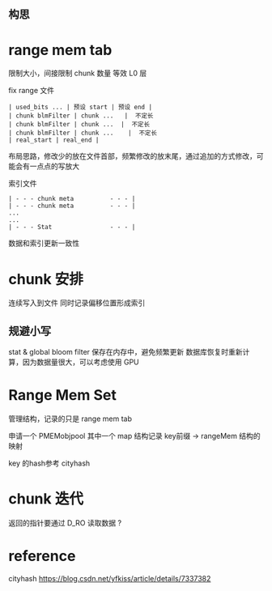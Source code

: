 
构思
---

# range mem tab
限制大小，间接限制 chunk 数量
等效 L0 层

fix range 文件
```
| used_bits ... | 预设 start | 预设 end |
| chunk blmFilter | chunk ...   |  不定长
| chunk blmFilter | chunk ...  |  不定长
| chunk blmFilter | chunk ...    |  不定长
| real_start | real_end |
```
布局思路，修改少的放在文件首部，频繁修改的放末尾，通过追加的方式修改，可能会有一点点的写放大

索引文件
```
| - - - chunk meta          - - - |
| - - - chunk meta          - - - |
...
...
| - - - Stat                - - - |
```

数据和索引更新一致性


# chunk 安排
连续写入到文件
同时记录偏移位置形成索引


## 规避小写
stat & global bloom filter 保存在内存中，避免频繁更新
数据库恢复时重新计算，因为数据量很大，可以考虑使用 GPU



# Range Mem Set
管理结构，记录的只是 range mem tab

申请一个 PMEMobjpool 其中一个 map 结构记录 key前缀 -> rangeMem 结构的映射

key 的hash参考 cityhash

# chunk 迭代
返回的指针要通过 D_RO 读取数据 ?


# reference
cityhash
<https://blog.csdn.net/yfkiss/article/details/7337382>  